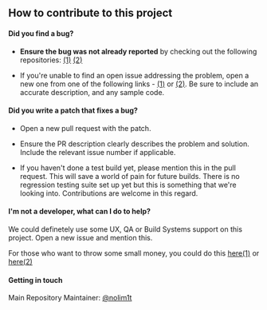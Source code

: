 ## How to contribute to this project

#### **Did you find a bug?**

* **Ensure the bug was not already reported** by checking out the following repositories: [(1)](https://gitlab.com/nolim1t/joinmarket-docker/-/issues) [(2)](https://github.com/lncm/joinmarket/issues)

* If you're unable to find an open issue addressing the problem, open a new one from one of the following links - [(1)](https://gitlab.com/nolim1t/joinmarket-docker/-/issues/new) or [(2)](https://github.com/lncm/joinmarket/issues/new). Be sure to include an accurate description, and any sample code.

#### **Did you write a patch that fixes a bug?**

* Open a new pull request with the patch.

* Ensure the PR description clearly describes the problem and solution. Include the relevant issue number if applicable.

* If you haven't done a test build yet, please mention this in the pull request. This will save a world of pain for future builds. There is no regression testing suite set up yet but this is something that we're looking into. Contributions are welcome in this regard.

#### **I'm not a developer, what can I do to help?**

We could definetely use some UX, QA or Build Systems support on this project. Open a new issue and mention this.

For those who want to throw some small money, you could do this [here(1)](https://nolim1t.co/tips/) or [here(2)](https://tippin.me/@nolim1t)


#### **Getting in touch**

Main Repository Maintainer: [@nolim1t](https://github.com/nolim1t)

